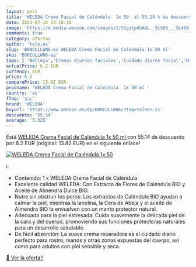 ```yaml
---
layout: post
title: 'WELEDA Crema Facial de Caléndula  1x 50  al 55.14 % de descuento'
date: 2021-07-16 13:18:16
image: 'https://m.media-amazon.com/images/I/31gqtpdGAVL._SL500_._SL400_.jpg'
comments: true
category: ofertas
author: 'tole.es'
slug: 'B00CULLWN6-es WELEDA Crema Facial de Caléndula 1x 50 ml'
sku: 'B00CULLWN6-es'
tags: [ 'Belleza','Cremas diurnas faciales','Cuidado diurno facial','Hidratantes faciales','Productos para el cuidado de la cara','Productos para el cuidado de la piel','weleda', ]
actualPrice: 6.2 EUR
currency: EUR
price: 6.2
comparePrice: 13.82 EUR
prodname: 'WELEDA Crema Facial de Caléndula  1x 50 ml '
country: 'es'
flag: '🇪🇸'
brand: 'WELEDA'
buyurl: 'https://www.amazon.es/dp/B00CULLWN6/?tag=tolees-21'
descuento: '55.14'
average: '5.325'
---
```


Está [WELEDA Crema Facial de Caléndula  1x 50 ml ](https://www.amazon.es/dp/B00CULLWN6/?tag=tolees-21) con 55.14 de descuento por 6.2 EUR (original: 13.82 EUR) en el siguiente enlace!

[![WELEDA Crema Facial de Caléndula  1x 50 ](https://m.media-amazon.com/images/I/31gqtpdGAVL._SL500_._SL400_.jpg)](https://www.amazon.es/dp/B00CULLWN6/?tag=tolees-21)

ℹ️:

- Contenido: 1 x WELEDA Crema Facial de Caléndula
- Excelente calidad WELEDA: Con Extracto de Flores de Caléndula BIO y Aceite de Almendra Dulce BIO.
- Nutre sin obstruir los poros: Los extractos de Caléndula BIO ayudan a calmar la piel, mientras la lanolina, la Cera de Abeja y el aceite de Almendra BIO la envuelven con un manto protector natural.
- Adecuada para la piel estresada: Cuida suavemente la delicada piel de la cara y del cuerpo, promoviendo sus funciones protectoras naturales para un desarrollo saludable.
- De fácil absorción: La suave crema reparadora es el cuidado diario perfecto para rostro, manos y otras zonas expuestas del cuerpo, así como para adultos con piel sensible y seca.

[🛒 Ver la oferta!!](https://www.amazon.es/dp/B00CULLWN6/?tag=tolees-21)
